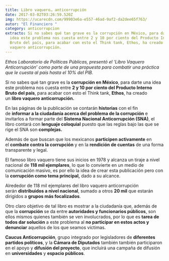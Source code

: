 ```yaml
---
title: Libro vaquero… anticorrupción
date: 2017-03-02T03:26:59.520Z
img: https://ucarecdn.com/99903e6a-e557-46ad-9af2-da2dee65f763/
autor: "El Financiero "
category: anticorrupcion
extracto: Si no sabes qué tan grave es la corrupción en México, para darte una
  idea este problema nos cuesta entre 2 y 10 por ciento del Producto Interno
  Bruto del país, para acabar con esto el Think tank, Ethos, ha creado un libro
  vaquero anticorrupción.
---
```

*Ethos Laboratorio de Políticas Públicas, presentó el ‘Libro Vaquero Anticorrupción’ como parte de una propuesta para combatir una práctica que le cuesta al país hasta el 10% del PIB.* 

Si no sabes qué tan grave es la **corrupción en México**, para darte una idea este problema nos cuesta entre **2 y 10 por ciento del Producto Interno Bruto del país**, para acabar con esto el Think tank, **Ethos**, ha creado un **libro vaquero anticorrupción.**

En las páginas de la publicación se contarán **historias** con el fin de **informar a la ciudadanía acerca del problema de la corrupción** e invitarlos a formar parte del **Sistema Nacional Anticorrupción (SNA)**, el libro contará con **lenguaje coloquial** puesto que las reglas bajo las que se rige el SNA son **complejas.**

Además de que buscan que los mexicanos **participen activamente** en el **combate contra la corrupción** y en la **rendición de cuentas** de una forma transparente y legal.

El famoso libro vaquero tiene sus inicios en 1978 y alcanza un tiraje a nivel nacional de **118 mil ejemplares**, lo que lo convierte en un medio de comunicación masivo, es por ello la idea de crear esta publicación pero con la **corrupción como tema principal,** dado a su alcance.

Alrededor de 118 mil ejemplares del libro vaquero anticorrupción serán **distribuidos a nivel nacional**, sumado a otros **20 mil** que estarán dirigidos a **grupos más focalizados**.

Otro claro objetivo de tal libro es mostrar a la ciudadanía que, además de que la **corrupción** se da entre **autoridades y funcionarios públicos**, son ellos mismos quienes también se ven involucrados, por lo que es **tarea de todos dar solución** a este problema al **no participar en estos actos y denunciar** aquellos de los que seamos víctimas.

**Caucus Anticorrupción**, grupo integrado por legisladores de **diferentes partidos políticos**, y la **Cámara de Diputados** también también participaron en el apoyo y **difusión del proyecto**, que incluirá una campaña de difusión en **universidades** y **espacio públicos**.